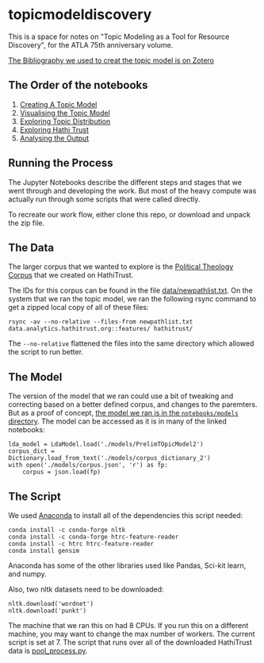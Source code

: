 # topicmodeldiscovery
This is a space for notes on "Topic Modeling as a Tool for Resource Discovery", for the ATLA 75th anniversary volume.

[The Bibliography we used to creat the topic model is on
Zotero](https://www.zotero.org/groups/2198779/theologicopolitical/items)


## The Order of the notebooks 

1. [Creating A Topic Model](docs/creating_topic_models.md) 
2. [Visualising the Topic Model](docs/visualising_topic_model.md)
3. [Exploring Topic Distribution](docs/exploring_topic_distribution.md)
4. [Exploring Hathi Trust](docs/exploring_hathi_trust.md)
5. [Analysing the Output](docs/analysing_the_output.md) 


## Running the Process 

The Jupyter Notebooks describe the different steps and stages that we went
through and developing the work. But most of the heavy compute was actually
run through some scripts that were called directly. 

To recreate our work flow, either clone this repo, or download and unpack the
zip file. 

## The Data 

The larger corpus that we wanted to explore is the [Political Theology
Corpus](https://babel.hathitrust.org/cgi/mb?a=listis&c=1154484) that we
created on HathiTrust. 

The IDs for this corpus can be found in the file
[data/newpathlist.txt](data/newpathlist.txt). On the system that we ran the
topic model, we ran the following rsync command to get a zipped local copy of
all of these files: 
```
rsync -av --no-relative --files-from newpathlist.txt data.analytics.hathitrust.org::features/ hathitrust/
``` 
The `--no-relative` flattened the files into the same directory which allowed
the script to run better. 


## The Model 

The version of the model that we ran could use a bit of tweaking and
correcting based on a better defined corpus, and changes to the paremters. But
as a proof of concept, [the  model we ran is in the `notebooks/models`
directory](notebooks/models/). The model can be accessed as it is in many of
the linked notebooks: 
```
lda_model = LdaModel.load('./models/PrelimTOpicModel2') 
corpus_dict = Dictionary.load_from_text('./models/corpus_dictionary_2')
with open('./models/corpus.json', 'r') as fp:
    corpus = json.load(fp)
```


## The Script 


We used [Anaconda](https://www.anaconda.com/) to install all of the
dependencies this script needed: 
```
conda install -c conda-forge nltk
conda install -c conda-forge htrc-feature-reader
conda install -c htrc htrc-feature-reader
conda install gensim
```

Anaconda has some of the other libraries used like Pandas, Sci-kit learn, and
numpy. 

Also, two nltk datasets need to be downloaded:
```
nltk.download('wordnet')
nltk.download('punkt') 
```

The machine that we ran this on had 8 CPUs. If you run this on a different
machine, you may want to change the max number of workers. The current script
is set at 7. The script that runs over all of the downloaded HathiTrust data
is [pool_process.py](notebooks/pool_processing.py). 
